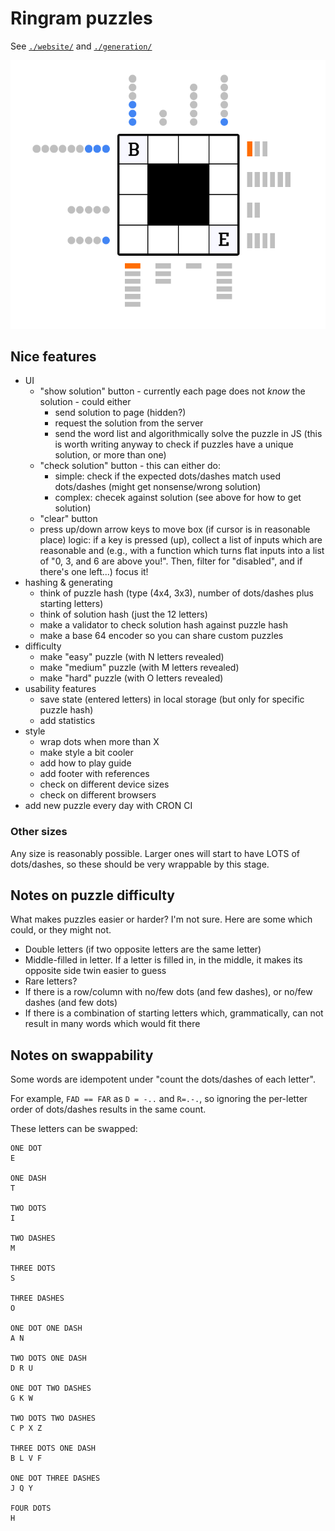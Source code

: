 # Ringram puzzles

See [`./website/`](./website/) and [`./generation/`](./generation/)

![Image of ringram puzzle, showing a grid of characters, surrounded in dots and dashes](images/ringram.png)

## Nice features

- UI
  - "show solution" button - currently each page does not *know* the solution - could either
    - send solution to page (hidden?)
    - request the solution from the server
    - send the word list and algorithmically solve the puzzle in JS (this is worth writing anyway to check if puzzles have a unique solution, or more than one)
  - "check solution" button - this can either do:
    - simple: check if the expected dots/dashes match used dots/dashes (might get nonsense/wrong solution)
    - complex: checek against solution (see above for how to get solution)
  - "clear" button
  - press up/down arrow keys to move box (if cursor is in reasonable place)
      logic: if a key is pressed (up), collect a list of inputs which are reasonable and (e.g., with a function which turns flat inputs into a list of "0, 3, and 6 are above you!". Then, filter for "disabled", and if there's one left...) focus it!
- hashing & generating
  - think of puzzle hash (type (4x4, 3x3), number of dots/dashes plus starting letters)
  - think of solution hash (just the 12 letters)
  - make a validator to check solution hash against puzzle hash
  - make a base 64 encoder so you can share custom puzzles
- difficulty
  - make "easy" puzzle (with N letters revealed)
  - make "medium" puzzle (with M letters revealed)
  - make "hard" puzzle (with O letters revealed)
- usability features
  - save state (entered letters) in local storage (but only for specific puzzle hash)
  - add statistics
- style
  - wrap dots when more than X
  - make style a bit cooler
  - add how to play guide
  - add footer with references
  - check on different device sizes
  - check on different browsers
- add new puzzle every day with CRON CI

### Other sizes

Any size is reasonably possible. Larger ones will start to have LOTS of dots/dashes, so these should be very wrappable by this stage.

## Notes on puzzle difficulty

What makes puzzles easier or harder? I'm not sure. Here are some which could, or they might not.

- Double letters (if two opposite letters are the same letter)
- Middle-filled in letter. If a letter is filled in, in the middle, it makes its opposite side twin easier to guess
- Rare letters?
- If there is a row/column with no/few dots (and few dashes), or no/few dashes (and few dots)
- If there is a combination of starting letters which, grammatically, can not result in many words which would fit there

## Notes on swappability

Some words are idempotent under "count the dots/dashes of each letter".

For example, `FAD == FAR` as `D = -..` and `R=.-.`, so ignoring the per-letter order of dots/dashes results in the same count.

These letters can be swapped:

```text
ONE DOT
E

ONE DASH
T

TWO DOTS
I

TWO DASHES
M

THREE DOTS
S

THREE DASHES
O

ONE DOT ONE DASH
A N

TWO DOTS ONE DASH
D R U

ONE DOT TWO DASHES
G K W

TWO DOTS TWO DASHES
C P X Z

THREE DOTS ONE DASH
B L V F

ONE DOT THREE DASHES
J Q Y

FOUR DOTS
H
```
